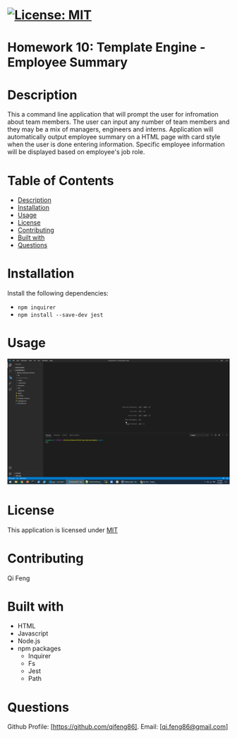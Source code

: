 

# [![License: MIT](https://img.shields.io/badge/License-MIT-yellow.svg)](https://opensource.org/licenses/MIT)

# Homework 10: Template Engine - Employee Summary

# Description

This a command line application that will prompt the user for infromation about team members. The user can input any number of team members and they may be a mix of managers, engineers and interns. Application will automatically output employee summary on a HTML page with card style when the user is done entering information. Specific employee information will be displayed based on employee's job role.

# Table of Contents
* [Description](#description)
* [Installation](#installation)
* [Usage](#usage)
* [License](#license)
* [Contributing](#contribute)
* [Built with](#test)
* [Questions](#questions)

# Installation

Install the following dependencies:

- `npm inquirer`
- `npm install --save-dev jest`


# Usage

![alt text](https://github.com/qifeng86/qifeng-EmployeeSummary/blob/main/demo.gif)

# License

This application is licensed under [MIT](https://github.com/qifeng86/qifeng-EmployeeSummary/blob/main/LICENSE)

# Contributing

Qi Feng

# Built with
- HTML
- Javascript
- Node.js
- npm packages
  - Inquirer
  - Fs
  - Jest
  - Path
  


# Questions

Github Profile: [https://github.com/qifeng86]. Email: [qi.feng86@gmail.com]
